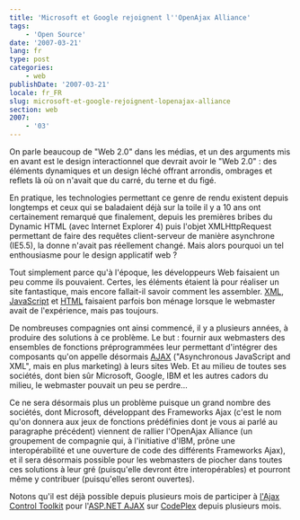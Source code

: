 ```yaml
---
title: 'Microsoft et Google rejoignent l''OpenAjax Alliance'
tags:
    - 'Open Source'
date: '2007-03-21'
lang: fr
type: post
categories:
    - web
publishDate: '2007-03-21'
locale: fr_FR
slug: microsoft-et-google-rejoignent-lopenajax-alliance
section: web
2007:
    - '03'
---
```


On parle beaucoup de "Web 2.0" dans les médias, et un des arguments mis en avant est le design interactionnel que devrait avoir le "Web 2.0"&nbsp;: des éléments dynamiques et un design léché offrant arrondis, ombrages et reflets là où on n'avait que du carré, du terne et du figé.

En pratique, les technologies permettant ce genre de rendu existent depuis longtemps et ceux qui se baladaient déjà sur la toile il y a 10 ans ont certainement remarqué que finalement, depuis les premières bribes du Dynamic HTML (avec Internet Explorer 4) puis l'objet XMLHttpRequest permettant de faire des requêtes client-serveur de manière asynchrone (IE5.5), la donne n'avait pas réellement changé. Mais alors pourquoi un tel enthousiasme pour le design applicatif web&nbsp;?

Tout simplement parce qu'à l'époque, les développeurs Web faisaient un peu comme ils pouvaient. Certes, les éléments étaient là pour réaliser un site fantastique, mais encore fallait-il savoir comment les assembler. [XML](http://fr.wikipedia.org/wiki/XML), [JavaScript](http://fr.wikipedia.org/wiki/JavaScript) et [HTML](http://fr.wikipedia.org/wiki/Html) faisaient parfois bon ménage lorsque le webmaster avait de l'expérience, mais pas toujours.

De nombreuses compagnies ont ainsi commencé, il y a plusieurs années, à produire des solutions à ce problème. Le but&nbsp;: fournir aux webmasters des ensembles de fonctions préprogrammées leur permettant d'intégrer des composants qu'on appelle désormais [AJAX](http://fr.wikipedia.org/wiki/Asynchronous_JavaScript_And_XML) ("Asynchronous JavaScript and XML", mais en plus marketing) à leurs sites Web. Et au milieu de toutes ses sociétés, dont bien s&ucirc;r Microsoft, Google, IBM et les autres cadors du milieu, le webmaster pouvait un peu se perdre…

Ce ne sera désormais plus un problème puisque un grand nombre des sociétés, dont Microsoft, développant des Frameworks Ajax (c'est le nom qu'on donnera aux jeux de fonctions prédéfinies dont je vous ai parlé au paragraphe précédent) viennent de rallier l'OpenAjax Alliance (un groupement de compagnie qui, à l'initiative d'IBM, prône une interopérabilité et une ouverture de code des différents Frameworks Ajax), et il sera désormais possible pour les webmasters de piocher dans toutes ces solutions à leur gré (puisqu'elle devront être interopérables) et pourront même y contribuer (puisqu'elles seront ouvertes).

Notons qu'il est déjà possible depuis plusieurs mois de participer à [l'Ajax Control Toolkit](http://www.asp.net/ajax) pour l'[ASP.NET AJAX](http://www.asp.net/ajax) sur [CodePlex](http://www.codeplex.com) depuis plusieurs mois.
